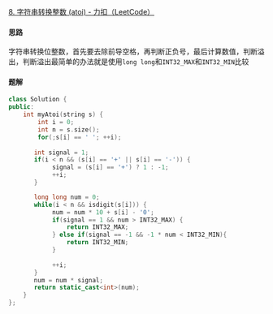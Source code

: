 [8. 字符串转换整数 (atoi) - 力扣（LeetCode）](https://leetcode.cn/problems/string-to-integer-atoi/)

#### 思路

字符串转换位整数，首先要去除前导空格，再判断正负号，最后计算数值，判断溢出，判断溢出最简单的办法就是使用`long long`和`INT32_MAX`和`INT32_MIN`比较

#### 题解

```c++
class Solution {
public:
    int myAtoi(string s) {
        int i = 0;
        int n = s.size();
        for(;s[i] == ' '; ++i);
       
       int signal = 1;
       if(i < n && (s[i] == '+' || s[i] == '-')) {
            signal = (s[i] == '+') ? 1 : -1;
            ++i;
       }

       long long num = 0;
       while(i < n && isdigit(s[i])) {
            num = num * 10 + s[i] - '0';
            if(signal == 1 && num > INT32_MAX) {
                return INT32_MAX;
            } else if(signal == -1 && -1 * num < INT32_MIN){
                return INT32_MIN;
            }
            
            ++i;
       }
       num = num * signal;
       return static_cast<int>(num);
    }
};
```

